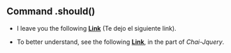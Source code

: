 
## Command .should()

- I leave you the following [**Link**](https://docs.cypress.io/api/commands/should)
(Te dejo el siguiente link).

- To better understand, see the following [**Link**](https://docs.cypress.io/api/commands/should), in the part of *Chai-Jquery*.
